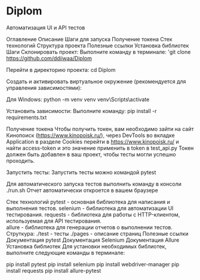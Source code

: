 # Diplom
Автоматизация UI и API тестов

Оглавление
Описание
Шаги для запуска
Получение токена
Стек технологий
Структура проекта
Полезные ссылки
Установка библиотек
Шаги
Склонировать проект: Выполните команду в терминале: 'git clone https://github.com/ddiiwaa/Diplom

Перейти в директорию проекта: cd Diplom

Создать и активировать виртуальное окружение (рекомендуется для управления зависимостями):

Для Windows: python -m venv venv venv\Scripts\activate

Установить зависимости:
Выполните команду: pip install -r requirements.txt

Получение токена
Чтобы получить токен, вам необходимо зайти на сайт Кинопоиск (https://www.kinopoisk.ru/), через DevTools во вкладке Application в разделе Cookies перейти в https://www.kinopoisk.ru/ и найти access-token и это значение применить в token в test_api.py Токен должен быть добавлен в ваш проект, чтобы тесты могли успешно проходить.

Запустить тесты: Запустить тесты можно командой pytest

Для автоматического запуска тестов выполнить команду в консоли ./run.sh Отчет автоматически откроется в вашем браузере

Стек технологий
pytest - основная библиотека для написания и выполнения тестов.
selenium - библиотека для автоматизации UI тестирования.
requests - библиотека для работы с HTTP-клиентом, используемая для API тестирования.  
allure - библиотека для генерации отчетов о выполнении тестов.
Струткура:
./test - тесты
./pages - описание страниц
Полезные ссылки
Документация pytest
Документация Selenium
Документация Allure
Установка библиотек
Для установки необходимых библиотек, выполните следующие команды в терминале:

pip install pytest
pip install selenium
pip install webdriver-manager
pip install requests
pip install allure-pytest
